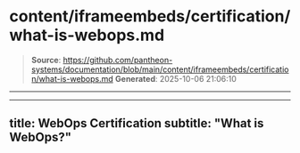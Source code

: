 # content/iframeembeds/certification/what-is-webops.md

> **Source**: https://github.com/pantheon-systems/documentation/blob/main/content/iframeembeds/certification/what-is-webops.md
> **Generated**: 2025-10-06 21:06:10

---

---
title: WebOps Certification
subtitle: "What is WebOps?"
---

<Partial file="certification-guide/what-is-webops.md" />
